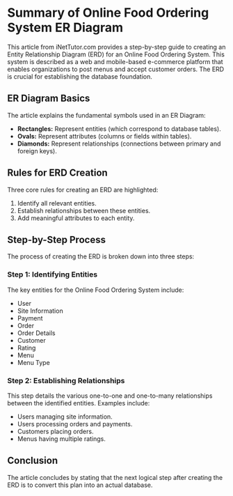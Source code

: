 # Summary of Online Food Ordering System ER Diagram

This article from iNetTutor.com provides a step-by-step guide to creating an Entity Relationship Diagram (ERD) for an Online Food Ordering System. This system is described as a web and mobile-based e-commerce platform that enables organizations to post menus and accept customer orders. The ERD is crucial for establishing the database foundation.

## ER Diagram Basics

The article explains the fundamental symbols used in an ER Diagram:
* **Rectangles:** Represent entities (which correspond to database tables).
* **Ovals:** Represent attributes (columns or fields within tables).
* **Diamonds:** Represent relationships (connections between primary and foreign keys).

## Rules for ERD Creation

Three core rules for creating an ERD are highlighted:
1.  Identify all relevant entities.
2.  Establish relationships between these entities.
3.  Add meaningful attributes to each entity.

## Step-by-Step Process

The process of creating the ERD is broken down into three steps:

### Step 1: Identifying Entities
The key entities for the Online Food Ordering System include:
* User
* Site Information
* Payment
* Order
* Order Details
* Customer
* Rating
* Menu
* Menu Type

### Step 2: Establishing Relationships
This step details the various one-to-one and one-to-many relationships between the identified entities. Examples include:
* Users managing site information.
* Users processing orders and payments.
* Customers placing orders.
* Menus having multiple ratings.

## Conclusion

The article concludes by stating that the next logical step after creating the ERD is to convert this plan into an actual database.
